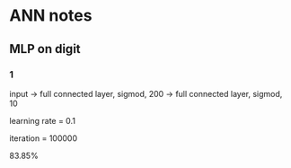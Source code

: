 # ANN notes

## MLP on digit

### 1 

input -> full connected layer, sigmod, 200 -> full connected layer, sigmod, 10 

learning rate = 0.1

iteration = 100000

83.85%
